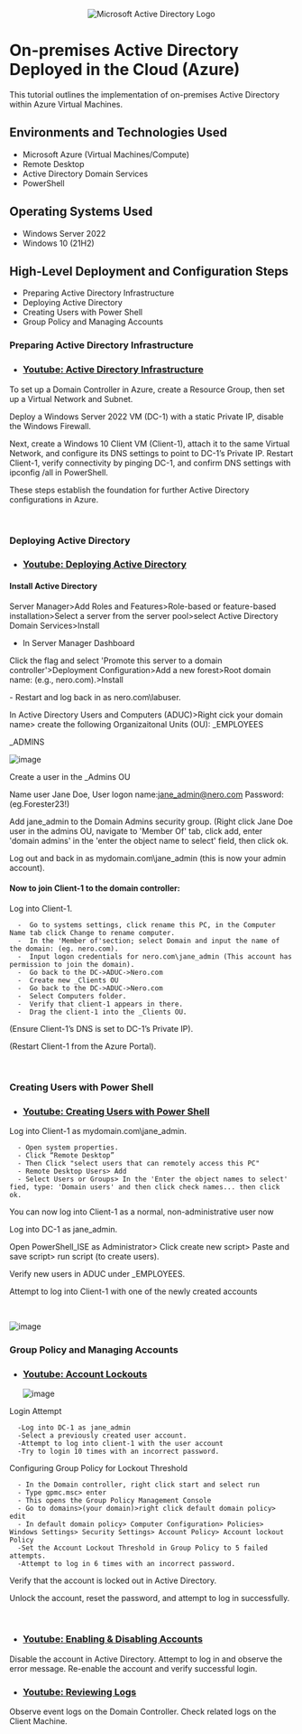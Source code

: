 <p align="center">
<img src="https://i.imgur.com/pU5A58S.png" alt="Microsoft Active Directory Logo"/>
</p>

<h1>On-premises Active Directory Deployed in the Cloud (Azure)</h1>
This tutorial outlines the implementation of on-premises Active Directory within Azure Virtual Machines.<br />




<h2>Environments and Technologies Used</h2>

- Microsoft Azure (Virtual Machines/Compute)
- Remote Desktop
- Active Directory Domain Services
- PowerShell

<h2>Operating Systems Used </h2>

- Windows Server 2022
- Windows 10 (21H2)

<h2>High-Level Deployment and Configuration Steps</h2>

-  Preparing Active Directory Infrastructure
-  Deploying Active Directory
-  Creating Users with Power Shell
-  Group Policy and Managing Accounts

<h3>Preparing Active Directory Infrastructure</h3>

- ### [Youtube: Active Directory Infrastructure](https://youtu.be/NdzmEvoZbUU)

<p>

To set up a Domain Controller in Azure, create a Resource Group, then set up a Virtual Network and Subnet. 

Deploy a Windows Server 2022 VM (DC-1) with a static Private IP, disable the Windows Firewall. 

Next, create a Windows 10 Client VM (Client-1), attach it to the same Virtual Network, and configure its DNS settings to point to DC-1’s Private IP. Restart Client-1, verify connectivity by pinging DC-1, and confirm DNS settings with ipconfig /all in PowerShell. 

These steps establish the foundation for further Active Directory configurations in Azure.


</p>
</br>

<h3>Deploying Active Directory</h3>

- ### [Youtube: Deploying Active Directory](https://youtu.be/K609TSbxmj0)


<h4>Install Active Directory</h4>

<p> Server Manager>Add Roles and Features>Role-based or feature-based installation>Select a server from the server pool>select Active Directory Domain Services>Install

- In Server Manager Dashboard

Click the flag and select 'Promote this server to a domain controller'>Deployment Configuration>Add a new forest>Root domain name: (e.g., nero.com).>Install </p>

<p>
- Restart and log back in as nero.com\labuser.

In Active Directory Users and Computers (ADUC)>Right cick your domain name> create the following Organizaitonal Units (OU):
_EMPLOYEES

_ADMINS
</p> 

![image](https://github.com/user-attachments/assets/9a8a322b-5d82-4e03-a313-25b8152bbe45)

<p>

Create a user in the _Admins OU 
  
Name user Jane Doe, User logon name:jane_admin@nero.com Password:(eg.Forester23!)

Add jane_admin to the Domain Admins security group. (Right click Jane Doe user in the admins OU, navigate to 'Member Of' tab, click add, 
enter 'domain admins' in the 'enter the object name to select' field, then click ok.

Log out and back in as mydomain.com\jane_admin (this is now your admin account).
</p>

<h4>Now to join Client-1 to the domain controller:</h4>

<p>
Log into Client-1.

      -  Go to systems settings, click rename this PC, in the Computer Name tab click Change to rename computer.
      -  In the 'Member of'section; select Domain and input the name of the domain: (eg. nero.com).
      -  Input logon credentials for nero.com\jane_admin (This account has permission to join the domain).
      -  Go back to the DC->ADUC->Nero.com
      -  Create new _Clients OU
      -  Go back to the DC->ADUC->Nero.com
      -  Select Computers folder. 
      -  Verify that client-1 appears in there.
      -  Drag the client-1 into the _Clients OU.
      
(Ensure Client-1’s DNS is set to DC-1’s Private IP).

(Restart Client-1 from the Azure Portal).

</p>
</br>

<h3>Creating Users with Power Shell</h3>

- ### [Youtube: Creating Users with Power Shell](https://youtu.be/ETuLQhwHp9s)


<p>
  Log into Client-1 as mydomain.com\jane_admin.
  
      - Open system properties.
      - Click “Remote Desktop”
      - Then Click "select users that can remotely access this PC"
      - Remote Desktop Users> Add
      - Select Users or Groups> In the 'Enter the object names to select' fied, type: 'Domain users' and then click check names... then click ok.

You can now log into Client-1 as a normal, non-administrative user now
</p>

<p>
Log into DC-1 as jane_admin.

Open PowerShell_ISE as Administrator> Click create new script> Paste and save script> run script (to create users).

Verify new users in ADUC under _EMPLOYEES.

Attempt to log into Client-1 with one of the newly created accounts

</p>
<br />

![image](https://github.com/user-attachments/assets/7b5c660e-da04-4b2a-a31b-a85781a5c911)


<h3>Group Policy and Managing Accounts</h3>

- ### [Youtube: Account Lockouts](https://www.youtube.com/watch?v=Exgmu6gjWGI)

  ![image](https://github.com/user-attachments/assets/77a8978f-abaa-4764-adf7-5f5a1099a65a)


<p>
  Login Attempt
  
      -Log into DC-1 as jane_admin
      -Select a previously created user account.
      -Attempt to log into client-1 with the user account
      -Try to login 10 times with an incorrect password.

Configuring Group Policy for Lockout Threshold

      - In the Domain controller, right click start and select run
      - Type gpmc.msc> enter
      - This opens the Group Policy Management Console
      - Go to domains>(your domain)>right click default domain policy> edit
      - In default domain policy> Computer Configuration> Policies> Windows Settings> Security Settings> Account Policy> Account lockout Policy
      -Set the Account Lockout Threshold in Group Policy to 5 failed attempts.
      -Attempt to log in 6 times with an incorrect password.

Verify that the account is locked out in Active Directory.

Unlock the account, reset the password, and attempt to log in successfully. </p> </br>



- ### [Youtube: Enabling & Disabling Accounts](https://www.youtube.com/watch?v=rrAw88eMW74)

<p> Disable the account in Active Directory.
Attempt to log in and observe the error message.
Re-enable the account and verify successful login.
</p>


- ### [Youtube: Reviewing Logs](https://www.youtube.com/watch?v=Onkr8PGxfp8)

<p> Observe event logs on the Domain Controller.
Check related logs on the Client Machine.</p></br>


